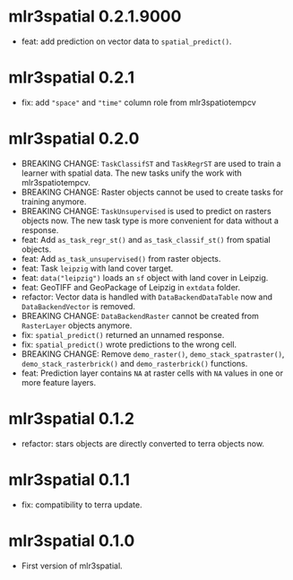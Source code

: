 # mlr3spatial 0.2.1.9000

* feat: add prediction on vector data to `spatial_predict()`.

# mlr3spatial 0.2.1

* fix: add `"space"` and `"time"` column role from mlr3spatiotempcv

# mlr3spatial 0.2.0

* BREAKING CHANGE: `TaskClassifST` and `TaskRegrST` are used to train a learner with spatial data.
  The new tasks unify the work with mlr3spatiotempcv.
* BREAKING CHANGE: Raster objects cannot be used to create tasks for training anymore.
* BREAKING CHANGE: `TaskUnsupervised` is used to predict on rasters objects now.
  The new task type is more convenient for data without a response.
* feat: Add `as_task_regr_st()` and `as_task_classif_st()` from spatial objects.
* feat: Add `as_task_unsupervised()` from raster objects.
* feat: Task `leipzig` with land cover target.
* feat: `data("leipzig")` loads an `sf` object with land cover in Leipzig.
* feat: GeoTIFF and GeoPackage of Leipzig in `extdata` folder.
* refactor: Vector data is handled with `DataBackendDataTable` now and `DataBackendVector` is removed.
* BREAKING CHANGE: `DataBackendRaster` cannot be created from `RasterLayer` objects anymore.
* fix: `spatial_predict()` returned an unnamed response.
* fix: `spatial_predict()` wrote predictions to the wrong cell.
* BREAKING CHANGE: Remove `demo_raster()`, `demo_stack_spatraster()`, `demo_stack_rasterbrick()` and `demo_rasterbrick()` functions.
* feat: Prediction layer contains `NA` at raster cells with `NA` values in one or more feature layers.

# mlr3spatial 0.1.2

* refactor: stars objects are directly converted to terra objects now.

# mlr3spatial 0.1.1

* fix: compatibility to terra update.

# mlr3spatial 0.1.0

* First version of mlr3spatial.

